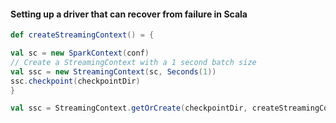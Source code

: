 #### Setting up a driver that can recover from failure in Scala

```scala
def createStreamingContext() = {

val sc = new SparkContext(conf)
// Create a StreamingContext with a 1 second batch size
val ssc = new StreamingContext(sc, Seconds(1))
ssc.checkpoint(checkpointDir)
}

val ssc = StreamingContext.getOrCreate(checkpointDir, createStreamingContext _)
```
